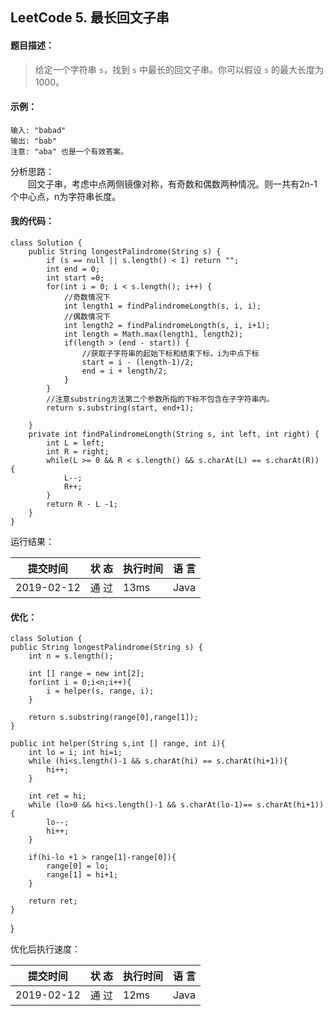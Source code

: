 ## LeetCode 5. 最长回文子串
  
#### 题目描述：  
> 给定一个字符串 `s`，找到 `s` 中最长的回文子串。你可以假设 `s` 的最大长度为 1000。  
 
#### 示例：  

    输入: "babad"
    输出: "bab"
    注意: "aba" 也是一个有效答案。
  
分析思路：  
　　回文子串，考虑中点两侧镜像对称，有奇数和偶数两种情况。则一共有2n-1个中心点，n为字符串长度。   
  
#### 我的代码：  

    class Solution {
        public String longestPalindrome(String s) {
            if (s == null || s.length() < 1) return "";
            int end = 0;
            int start =0;
            for(int i = 0; i < s.length(); i++) {
                //奇数情况下
                int length1 = findPalindromeLongth(s, i, i);
                //偶数情况下
                int length2 = findPalindromeLongth(s, i, i+1);
                int length = Math.max(length1, length2);
                if(length > (end - start)) {
                    //获取子字符串的起始下标和结束下标，i为中点下标
                    start = i - (length-1)/2;
                    end = i + length/2;
                }
            }
            //注意substring方法第二个参数所指的下标不包含在子字符串内。
            return s.substring(start, end+1);

        }
        private int findPalindromeLongth(String s, int left, int right) {
            int L = left;
            int R = right;
            while(L >= 0 && R < s.length() && s.charAt(L) == s.charAt(R)) {
                L--;
                R++;
            }
            return R - L -1;
        }
    }
  
运行结果：  

  |    提交时间  | 状 态 |  执行时间 | 语 言 |
| ----------   | ---   | -------   | ----  |
| 2019-02-12   |通 过  |   13ms    | Java  |
  
#### 优化：  
    class Solution {
    public String longestPalindrome(String s) {
        int n = s.length();

        int [] range = new int[2];
        for(int i = 0;i<n;i++){
            i = helper(s, range, i);
        }

        return s.substring(range[0],range[1]);
    }

    public int helper(String s,int [] range, int i){
        int lo = i; int hi=i;
        while (hi<s.length()-1 && s.charAt(hi) == s.charAt(hi+1)){
            hi++;
        }

        int ret = hi;
        while (lo>0 && hi<s.length()-1 && s.charAt(lo-1)== s.charAt(hi+1)){
            lo--;
            hi++;
        }

        if(hi-lo +1 > range[1]-range[0]){
            range[0] = lo;
            range[1] = hi+1;
        }

        return ret;
    }
}

    
  
优化后执行速度：  
    
|    提交时间  | 状 态 |  执行时间 | 语 言 |
| ----------   | ---   | -------   | ----  |
| 2019-02-12   | 通 过 |   12ms     | Java  |